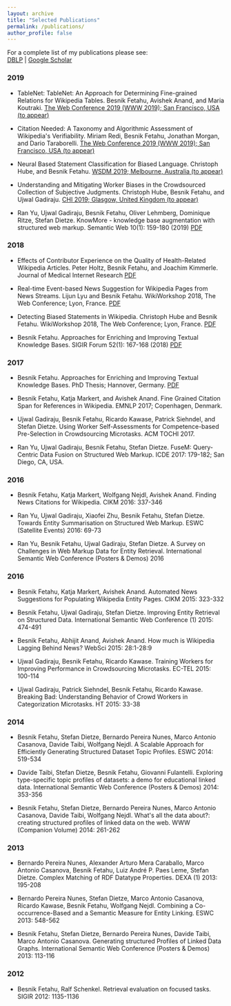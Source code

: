 ```yaml
---
layout: archive
title: "Selected Publications"
permalink: /publications/
author_profile: false
---
```


For a complete list of my publications please see:  
[DBLP](https://dblp.org/pers/hd/f/Fetahu:Besnik) | [Google Scholar](https://scholar.google.de/citations?user=-CQlI8EAAAAJ&hl=en&oi=ao)

### 2019

*	TableNet: TableNet: An Approach for Determining Fine-grained Relations for Wikipedia Tables. Besnik Fetahu, Avishek Anand, and Maria Koutraki. 
[The Web Conference 2019 (WWW 2019); San Francisco, USA (to appear)](http://www2019.thewebconf.org)

* Citation Needed: A Taxonomy and Algorithmic Assessment of Wikipedia's Verifiability. Miriam Redi, Besnik Fetahu, Jonathan Morgan, and Dario Taraborelli. [The Web Conference 2019 (WWW 2019); San Francisco, USA (to appear)](http://www2019.thewebconf.org)

* Neural Based Statement Classification for Biased Language. Christoph Hube, and Besnik Fetahu. [WSDM 2019; Melbourne, Australia (to appear)](http://www.wsdm-conference.org/2019)

* Understanding and Mitigating Worker Biases in the Crowdsourced Collection of Subjective Judgments. Christoph Hube, Besnik Fetahu, and Ujwal Gadiraju.  [CHI 2019; Glasgow, United Kingdom (to appear)](https://chi2019.acm.org)

* Ran Yu, Ujwal Gadiraju, Besnik Fetahu, Oliver Lehmberg, Dominique Ritze, Stefan Dietze. KnowMore - knowledge base augmentation with structured web markup. Semantic Web 10(1): 159-180 (2019) [PDF](https://doi.org/10.3233/SW-180304)

### 2018

* Effects of Contributor Experience on the Quality of Health-Related Wikipedia Articles. Peter Holtz, Besnik Fetahu, and Joachim Kimmerle. Journal of Medical Internet Research [PDF](https://www.jmir.org/2018/5/e171/)

* Real-time Event-based News Suggestion for Wikipedia Pages from News Streams. Lijun Lyu and Besnik Fetahu. WikiWorkshop 2018, The Web Conference; Lyon, France. [PDF](https://doi.org/10.1145/3184558.3191642)

* Detecting Biased Statements in Wikipedia. Christoph Hube and Besnik Fetahu.  WikiWorkshop 2018, The Web Conference; Lyon, France. [PDF](https://doi.org/10.1145/3184558.3191640)

* Besnik Fetahu. Approaches for Enriching and Improving Textual Knowledge Bases. SIGIR Forum 52(1): 167-168 (2018) [PDF](https://doi.org/10.1145/3274784.3274806)


### 2017

* Besnik Fetahu.	Approaches for Enriching and Improving Textual Knowledge Bases. PhD Thesis; Hannover, Germany. [PDF]()

* Besnik Fetahu, Katja Markert, and Avishek Anand. Fine Grained Citation Span for References in Wikipedia. EMNLP 2017; Copenhagen, Denmark.

* Ujwal Gadiraju, Besnik Fetahu, Ricardo Kawase, Patrick Siehndel, and Stefan Dietze. Using Worker Self-Assessments for Competence-based Pre-Selection in Crowdsourcing Microtasks. ACM TOCHI 2017.

* Ran Yu, Ujwal Gadiraju, Besnik Fetahu, Stefan Dietze. FuseM: Query-Centric Data Fusion on Structured Web Markup. ICDE 2017: 179-182; San Diego, CA, USA.


### 2016

* Besnik Fetahu, Katja Markert, Wolfgang Nejdl, Avishek Anand. Finding News Citations for Wikipedia. CIKM 2016: 337-346

* Ran Yu, Ujwal Gadiraju, Xiaofei Zhu, Besnik Fetahu, Stefan Dietze. Towards Entity Summarisation on Structured Web Markup. ESWC (Satellite Events) 2016: 69-73

* Ran Yu, Besnik Fetahu, Ujwal Gadiraju, Stefan Dietze. A Survey on Challenges in Web Markup Data for Entity Retrieval. International Semantic Web Conference (Posters & Demos) 2016


### 2016

* Besnik Fetahu, Katja Markert, Avishek Anand. Automated News Suggestions for Populating Wikipedia Entity Pages. CIKM 2015: 323-332

* Besnik Fetahu, Ujwal Gadiraju, Stefan Dietze. Improving Entity Retrieval on Structured Data. International Semantic Web Conference (1) 2015: 474-491

* Besnik Fetahu, Abhijit Anand, Avishek Anand. How much is Wikipedia Lagging Behind News? WebSci 2015: 28:1-28:9

* Ujwal Gadiraju, Besnik Fetahu, Ricardo Kawase. Training Workers for Improving Performance in Crowdsourcing Microtasks. EC-TEL 2015: 100-114

* Ujwal Gadiraju, Patrick Siehndel, Besnik Fetahu, Ricardo Kawase. Breaking Bad: Understanding Behavior of Crowd Workers in Categorization Microtasks. HT 2015: 33-38


### 2014

* Besnik Fetahu, Stefan Dietze, Bernardo Pereira Nunes, Marco Antonio Casanova, Davide Taibi, Wolfgang Nejdl. A Scalable Approach for Efficiently Generating Structured Dataset Topic Profiles. ESWC 2014: 519-534

* Davide Taibi, Stefan Dietze, Besnik Fetahu, Giovanni Fulantelli. Exploring type-specific topic profiles of datasets: a demo for educational linked data. International Semantic Web Conference (Posters & Demos) 2014: 353-356

* Besnik Fetahu, Stefan Dietze, Bernardo Pereira Nunes, Marco Antonio Casanova, Davide Taibi, Wolfgang Nejdl. What's all the data about?: creating structured profiles of linked data on the web. WWW (Companion Volume) 2014: 261-262


### 2013

* Bernardo Pereira Nunes, Alexander Arturo Mera Caraballo, Marco Antonio Casanova, Besnik Fetahu, Luiz André P. Paes Leme, Stefan Dietze. Complex Matching of RDF Datatype Properties. DEXA (1) 2013: 195-208

* Bernardo Pereira Nunes, Stefan Dietze, Marco Antonio Casanova, Ricardo Kawase, Besnik Fetahu, Wolfgang Nejdl. Combining a Co-occurrence-Based and a Semantic Measure for Entity Linking. ESWC 2013: 548-562

* Besnik Fetahu, Stefan Dietze, Bernardo Pereira Nunes, Davide Taibi, Marco Antonio Casanova. Generating structured Profiles of Linked Data Graphs. International Semantic Web Conference (Posters & Demos) 2013: 113-116

### 2012

* Besnik Fetahu, Ralf Schenkel. Retrieval evaluation on focused tasks. SIGIR 2012: 1135-1136


